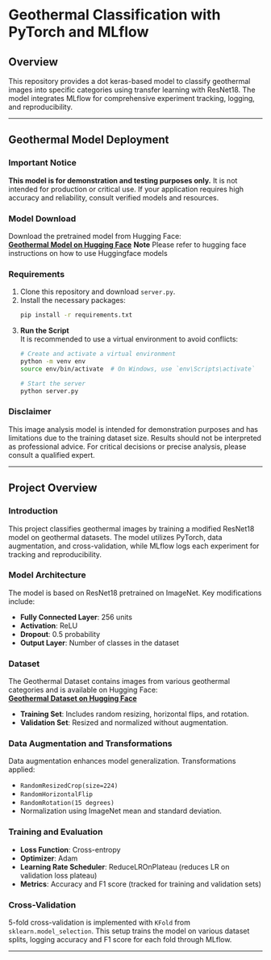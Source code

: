 # Geothermal Classification with PyTorch and MLflow

## Overview
This repository provides a dot keras-based model to classify geothermal images into specific categories using transfer learning with ResNet18. The model integrates MLflow for comprehensive experiment tracking, logging, and reproducibility.

---

## Geothermal Model Deployment

### **Important Notice**
**This model is for demonstration and testing purposes only.** It is not intended for production or critical use. If your application requires high accuracy and reliability, consult verified models and resources.

### Model Download
Download the pretrained model from Hugging Face:  
**[Geothermal Model on Hugging Face](https://huggingface.co/Kamalikinuthia/Geothermal_model/commit/f281d69041cdcb8643c1cbf4c4d547802d325777)**
**Note**
Please refer to hugging face instructions on how to use Huggingface models

### Requirements
1. Clone this repository and download `server.py`.
2. Install the necessary packages:
   ```bash
   pip install -r requirements.txt
   ```
3. **Run the Script**  
   It is recommended to use a virtual environment to avoid conflicts:
   ```bash
   # Create and activate a virtual environment
   python -m venv env
   source env/bin/activate  # On Windows, use `env\Scripts\activate`

   # Start the server
   python server.py
   ```

### **Disclaimer**
This image analysis model is intended for demonstration purposes and has limitations due to the training dataset size. Results should not be interpreted as professional advice. For critical decisions or precise analysis, please consult a qualified expert.

---

## Project Overview

### **Introduction**
This project classifies geothermal images by training a modified ResNet18 model on geothermal datasets. The model utilizes PyTorch, data augmentation, and cross-validation, while MLflow logs each experiment for tracking and reproducibility.

### **Model Architecture**
The model is based on ResNet18 pretrained on ImageNet. Key modifications include:

- **Fully Connected Layer**: 256 units
- **Activation**: ReLU
- **Dropout**: 0.5 probability
- **Output Layer**: Number of classes in the dataset

### **Dataset**
The Geothermal Dataset contains images from various geothermal categories and is available on Hugging Face:  
**[Geothermal Dataset on Hugging Face](https://huggingface.co/datasets/Kamalikinuthia/geothermal-dataset)**

- **Training Set**: Includes random resizing, horizontal flips, and rotation.
- **Validation Set**: Resized and normalized without augmentation.

### **Data Augmentation and Transformations**
Data augmentation enhances model generalization. Transformations applied:

- `RandomResizedCrop(size=224)`
- `RandomHorizontalFlip`
- `RandomRotation(15 degrees)`
- Normalization using ImageNet mean and standard deviation.

### **Training and Evaluation**
- **Loss Function**: Cross-entropy
- **Optimizer**: Adam
- **Learning Rate Scheduler**: ReduceLROnPlateau (reduces LR on validation loss plateau)
- **Metrics**: Accuracy and F1 score (tracked for training and validation sets)

### **Cross-Validation**
5-fold cross-validation is implemented with `KFold` from `sklearn.model_selection`. This setup trains the model on various dataset splits, logging accuracy and F1 score for each fold through MLflow.

---

